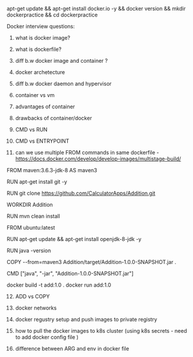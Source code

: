 apt-get update && apt-get install docker.io -y && docker version && mkdir dockerpractice && cd dockerpractice

Docker interview questions:

1. what is docker image?

2. what is dockerfile?

3. diff b.w docker image and container ?

4. docker archetecture

5. diff b.w docker daemon and hypervisor

6. container vs vm

7. advantages of container

8. drawbacks of container/docker

9. CMD vs RUN

10. CMD vs ENTRYPOINT

11. can we use multiple FROM commands in same dockerfile - https://docs.docker.com/develop/develop-images/multistage-build/

FROM maven:3.6.3-jdk-8 AS maven3

RUN apt-get install git -y

RUN git clone https://github.com/CalculatorApps/Addition.git

WORKDIR Addition

RUN mvn clean install


FROM ubuntu:latest

RUN apt-get update && apt-get install openjdk-8-jdk -y

RUN java -version

COPY --from=maven3  Addition/target/Addition-1.0.0-SNAPSHOT.jar .

CMD ["java", "-jar", "Addition-1.0.0-SNAPSHOT.jar"]

docker build -t add:1.0 .
docker run add:1.0

12. ADD vs COPY

13. docker networks

14. docker regustry setup and push images to private registry

15. how to pull the docker images to k8s cluster (using k8s secrets - need to add docker config file )

16. difference between ARG and env in docker file
